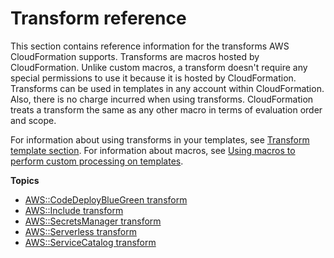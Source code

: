 # Transform reference<a name="transform-reference"></a>

This section contains reference information for the transforms AWS CloudFormation supports\. Transforms are macros hosted by CloudFormation\. Unlike custom macros, a transform doesn't require any special permissions to use it because it is hosted by CloudFormation\. Transforms can be used in templates in any account within CloudFormation\. Also, there is no charge incurred when using transforms\. CloudFormation treats a transform the same as any other macro in terms of evaluation order and scope\.

For information about using transforms in your templates, see [Transform template section](https://docs.aws.amazon.com/AWSCloudFormation/latest/UserGuide/transform-section-structure.html)\. For information about macros, see [Using macros to perform custom processing on templates](https://docs.aws.amazon.com/AWSCloudFormation/latest/UserGuide/template-macros.html)\.

**Topics**
+ [AWS::CodeDeployBlueGreen transform](transform-aws-codedeploybluegreen.md)
+ [AWS::Include transform](create-reusable-transform-function-snippets-and-add-to-your-template-with-aws-include-transform.md)
+ [AWS::SecretsManager transform](transform-aws-secretsmanager.md)
+ [AWS::Serverless transform](transform-aws-serverless.md)
+ [AWS::ServiceCatalog transform](transform-aws-servicecatalog.md)